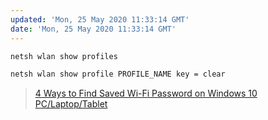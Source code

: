 ```yaml
---
updated: 'Mon, 25 May 2020 11:33:14 GMT'
date: 'Mon, 25 May 2020 11:33:14 GMT'
---
```


```bash
netsh wlan show profiles
```

```bash
netsh wlan show profile PROFILE_NAME key = clear
```

> [4 Ways to Find Saved Wi-Fi Password on Windows 10 PC/Laptop/Tablet](https://www.isumsoft.com/windows-10/how-to-find-wifi-password-in-windows-10-laptop.html)
